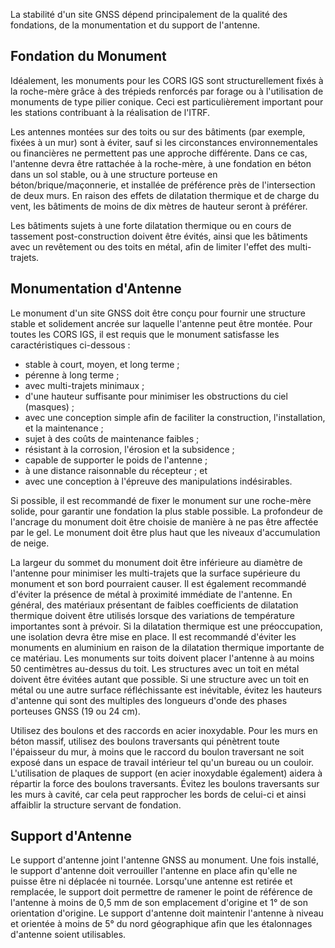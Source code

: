 La stabilité d'un site GNSS dépend principalement de la qualité des fondations, de la monumentation et du support de l'antenne.

## Fondation du Monument

Idéalement, les monuments pour les CORS IGS sont structurellement fixés à la roche-mère grâce à des trépieds renforcés par forage ou à l'utilisation de monuments de type pilier conique. Ceci est particulièrement important pour les stations contribuant à la réalisation de l'ITRF.

Les antennes montées sur des toits ou sur des bâtiments (par exemple, fixées à un mur) sont à éviter, sauf si les circonstances environnementales ou financières ne permettent pas une approche différente. Dans ce cas, l'antenne devra être rattachée à la roche-mère, à une fondation en béton dans un sol stable, ou à une structure porteuse en béton/brique/maçonnerie, et installée de préférence près de l'intersection de deux murs. En raison des effets de dilatation thermique et de charge du vent, les bâtiments de moins de dix mètres de hauteur seront à préférer.

Les bâtiments sujets à une forte dilatation thermique ou en cours de tassement post-construction doivent être évités, ainsi que les bâtiments avec un revêtement ou des toits en métal, afin de limiter l'effet des multi-trajets.

## Monumentation d'Antenne

Le monument d'un site GNSS doit être conçu pour fournir une structure stable et solidement ancrée sur laquelle l'antenne peut être montée. Pour toutes les CORS IGS, il est requis que le monument satisfasse les caractéristiques ci-dessous :

- stable à court, moyen, et long terme ;
- pérenne à long terme ;
- avec multi-trajets minimaux ;
- d'une hauteur suffisante pour minimiser les obstructions du ciel (masques) ;
- avec une conception simple afin de faciliter la construction, l'installation, et la maintenance ;
- sujet à des coûts de maintenance faibles ;
- résistant à la corrosion, l'érosion et la subsidence ;
- capable de supporter le poids de l'antenne ;
- à une distance raisonnable du récepteur ; et
- avec une conception à l'épreuve des manipulations indésirables.

Si possible, il est recommandé de fixer le monument sur une roche-mère solide, pour garantir une fondation la plus stable possible. La profondeur de l'ancrage du monument doit être choisie de manière à ne pas être affectée par le gel. Le monument doit être plus haut que les niveaux d'accumulation de neige.

La largeur du sommet du monument doit être inférieure au diamètre de l'antenne pour minimiser les multi-trajets que la surface supérieure du monument et son bord pourraient causer. Il est également recommandé d'éviter la présence de métal à proximité immédiate de l'antenne. En général, des matériaux présentant de faibles coefficients de dilatation thermique doivent être utilisés lorsque des variations de température importantes sont à prévoir. Si la dilatation thermique est une préoccupation, une isolation devra être mise en place. Il est recommandé d'éviter les monuments en aluminium en raison de la dilatation thermique importante de ce matériau. Les monuments sur toits doivent placer l'antenne à au moins 50 centimètres au-dessus du toit. Les structures avec un toit en métal doivent être évitées autant que possible. Si une structure avec un toit en métal ou une autre surface réfléchissante est inévitable, évitez les hauteurs d'antenne qui sont des multiples des longueurs d'onde des phases porteuses GNSS (19 ou 24 cm).

Utilisez des boulons et des raccords en acier inoxydable. Pour les murs en béton massif, utilisez des boulons traversants qui pénètrent toute l'épaisseur du mur, à moins que le raccord du boulon traversant ne soit exposé dans un espace de travail intérieur tel qu'un bureau ou un couloir. L'utilisation de plaques de support (en acier inoxydable également) aidera à répartir la force des boulons traversants. Évitez les boulons traversants sur les murs à cavité, car cela peut rapprocher les bords de celui-ci et ainsi affaiblir la structure servant de fondation.

## Support d'Antenne

Le support d'antenne joint l'antenne GNSS au monument. Une fois installé, le support d'antenne doit verrouiller l'antenne en place afin qu'elle ne puisse être ni déplacée ni tournée. Lorsqu'une antenne est retirée et remplacée, le support doit permettre de ramener le point de référence de l'antenne à moins de 0,5 mm de son emplacement d'origine et 1° de son orientation d'origine. Le support d'antenne doit maintenir l'antenne à niveau et orientée à moins de 5° du nord géographique afin que les étalonnages d'antenne soient utilisables.